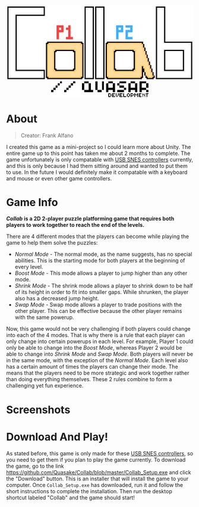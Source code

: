 <p align="center">
  <img src="https://github.com/Quasake/Collab/blob/master/Pictures/title.png">
  <img src="https://github.com/Quasake/Collab/blob/master/Pictures/quasar-logo.png">
</p>

# About
> Creator: Frank Alfano

I created this game as a mini-project so I could learn more about Unity. The entire game up to this point has taken me about 2 months to complete. The game unfortunately is only compatable with [USB SNES controllers](https://www.walmart.com/ip/2-Pack-Classic-SNES-USB-Controller-Gamepad-iNNEXT-USB-PC-Wired-Game-Controller-Joysticks-for-Windows-PC-MAC-Linux-Retro-Pie/123050310?wmlspartner=wlpa&selectedSellerId=13020&adid=22222222227307607253&wl0=&wl1=g&wl2=c&wl3=381293052190&wl4=pla-814971603516&wl5=9003709&wl6=&wl7=&wl8=&wl9=pla&wl10=120820835&wl11=online&wl12=123050310&veh=sem&gclid=CjwKCAiA5o3vBRBUEiwA9PVzaqzJxkd57LYSh2J-_ZOTjUHsD1hpYGpB9p98-Vmw1OxfHorRrKI5RRoC0IkQAvD_BwE "2 Pack Classic SNES USB Controller Gamepad") currently, and this is only because I had them sitting around and wanted to put them to use. In the future I would definitely make it compatable with a keyboard and mouse or even other game controllers.

# Game Info
***Collab* is a 2D 2-player puzzle platforming game that requires both players to work together to reach the end of the levels.**

There are 4 different modes that the players can become while playing the game to help them solve the puzzles:

- *Normal Mode* - The normal mode, as the name suggests, has no special abilities. This is the starting mode for both players at the beginning of every level.
- *Boost Mode* - This mode allows a player to jump higher than any other mode.
- *Shrink Mode* - The shrink mode allows a player to shrink down to be half of its height in order to fit into smaller gaps. While shrunken, the player also has a decreased jump height.
- *Swap Mode* - Swap mode allows a player to trade positions with the other player. This can be effective because the other player remains with the same powerup.

Now, this game would not be very challenging if both players could change into each of the 4 modes. That is why there is a rule that each player can only change into certain powerups in each level. For example, Player 1 could only be able to change into the *Boost Mode*, whereas Player 2 would be able to change into *Shrink Mode* and *Swap Mode*. Both players will never be in the same mode, with the exception of the *Normal Mode*. Each level also has a certain amount of times the players can change their mode. The means that the players need to be more strategic and work together rather than doing everything themselves. These 2 rules combine to form a challenging yet fun experience.

# Screenshots

# Download And Play!
As stated before, this game is only made for these [USB SNES controllers](https://www.walmart.com/ip/2-Pack-Classic-SNES-USB-Controller-Gamepad-iNNEXT-USB-PC-Wired-Game-Controller-Joysticks-for-Windows-PC-MAC-Linux-Retro-Pie/123050310?wmlspartner=wlpa&selectedSellerId=13020&adid=22222222227307607253&wl0=&wl1=g&wl2=c&wl3=381293052190&wl4=pla-814971603516&wl5=9003709&wl6=&wl7=&wl8=&wl9=pla&wl10=120820835&wl11=online&wl12=123050310&veh=sem&gclid=CjwKCAiA5o3vBRBUEiwA9PVzaqzJxkd57LYSh2J-_ZOTjUHsD1hpYGpB9p98-Vmw1OxfHorRrKI5RRoC0IkQAvD_BwE "2 Pack Classic SNES USB Controller Gamepad"), so you need to get them if you plan to play the game currently. To download the game, go to the link https://github.com/Quasake/Collab/blob/master/Collab_Setup.exe and click the "Download" button. This is an installer that will install the game to your computer. Once `Collab_Setup.exe` has downloaded, run it and follow the short instructions to complete the installation. Then run the desktop shortcut labeled "Collab" and the game should start!
